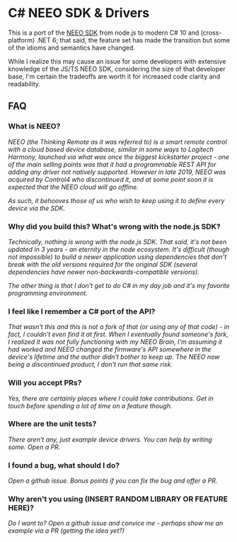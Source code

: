 # C# NEEO SDK & Drivers

This is a port of the [NEEO SDK](https://github.com/NEEOInc/neeo-sdk) from node.js to modern C# 10 and (cross-platform) .NET 6; that said, the feature set has made the transition but some of the idioms and semantics have changed.  

While I realize this may cause an issue for some developers with extensive knowledge of the JS/TS NEEO SDK, considering the size of that developer base, I'm certain the tradeoffs are worth it for increased code clarity and readability.

## FAQ

### What is NEEO?

*NEEO (the Thinking Remote as it was referred to) is a smart remote control with a cloud based device database, similar in some ways to Logitech Harmony, launched via what was once the biggest kickstarter project - one of the main selling points was that it had a programmable REST API for adding any driver not natively supported.  However in late 2019, NEEO was acquired by Control4 who discontinued it, and at some point soon it is expected that the NEEO cloud will go offline.*

*As such, it behooves those of us who wish to keep using it to define every device via the SDK.*

### Why did you build this? What's wrong with the node.js SDK?

*Technically, nothing is wrong with the node.js SDK. That said, it's not been updated in 3 years - an eternity in the node ecosystem. It's difficult (though not impossible) to build a newer application using dependencies that don't break with the old versions required for the original SDK (several dependencies have newer non-backwards-compatible versions).*

*The other thing is that I don't get to do C# in my day job and it's my favorite programming environment.*

### I feel like I remember a C# port of the API?

*That wasn't this and this is not a fork of that (or using any of that code) - in fact, I couldn't even find it at first. When I eventually found someone's fork, I realized it was not fully functioning with my NEEO Brain, I'm assuming it had worked and NEEO changed the firmware's API somewhere in the device's lifetime and the author didn't bother to keep up. The NEEO now being a discontinued product, I don't run that same risk.*

### Will you accept PRs?

*Yes, there are certainly places where I could take contributions. Get in touch before spending a lot of time on a feature though.*

### Where are the unit tests?

*There aren't any, just example device drivers. You can help by writing some. Open a PR.*

### I found a bug, what should I do?

*Open a github issue. Bonus points if you can fix the bug and offer a PR.*

### Why aren't you using (INSERT RANDOM LIBRARY OR FEATURE HERE)?

*Do I want to? Open a github issue and convice me - perhaps show me an example via a PR (getting the idea yet?)*